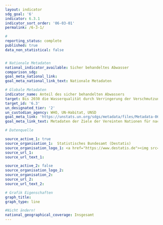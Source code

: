 ```yaml
---
layout: indicator
sdg_goal: '6'
indicator: 6.3.1
indicator_sort_order: '06-03-01'
permalink: /6-3-1/

#
reporting_status: complete
published: true
data_non_statistical: false


# Nationale Metadaten
national_indicator_available: Sicher behandeltes Abwasser
comparison_sdg:
goal_meta_national_link:
goal_meta_national_link_text: Nationale Metadaten

# Globale Metadaten
indicator_name: Anteil des sicher behandelten Abwassers
target: Bis 2030 die Wasserqualität durch Verringerung der Verschmutzung, Beendigung des Einbringens und Minimierung der Freisetzung gefährlicher Chemikalien und Stoffe, Halbierung des Anteils unbehandelten Abwassers und eine beträchtliche Steigerung der Wiederaufbereitung und gefahrlosen Wiederverwendung weltweit verbessern
target_id: '6.3'
un_designated_tier: '2'
un_custodian_agency: WHO, UN-Habitat, UNSD
goal_meta_link: 'https://unstats.un.org/sdgs/metadata/files/Metadata-06-03-01.pdf'
goal_meta_link_text: Metadaten der Ziele der Vereinten Nationen für nachhaltige Entwicklung

# Datenquelle

source_active_1: true
source_organisation_1:  Statistisches Bundesamt (Destatis)
source_organisation_logo_1: <a href="https://www.destatis.de"><img src="https://g205sdgs.github.io/sdg-indicators/public/logos/destatis.png" alt="Logo Destatis" /></a>
source_url_1:
source_url_text_1:

source_active_2: false
source_organisation_logo_2:
source_organisation_2:
source_url_2:
source_url_text_2:

# Grafik Eigenschaften
graph_title:
graph_type: line

#Nicht ändern!
national_geographical_coverage: Insgesamt
---
```

